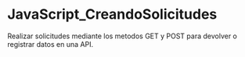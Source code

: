 # JavaScript_CreandoSolicitudes

Realizar solicitudes mediante los metodos GET y POST para devolver o registrar datos en una API.
